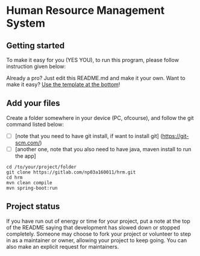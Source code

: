 # Human Resource Management System



## Getting started

To make it easy for you (YES YOU), to run this program, please follow instruction given below:

Already a pro? Just edit this README.md and make it your own. Want to make it easy? [Use the template at the bottom](#editing-this-readme)!

## Add your files
Create a folder somewhere in your device (PC, ofcourse), and follow the git command listed below:
- [ ] [note that you need to have git install, if want to install git] (https://git-scm.com/)
- [ ] [another one, note that you also need to have java, maven install to run the app]

```
cd /to/your/project/folder
git clone https://gitlab.com/np03a160011/hrm.git
cd hrm
mvn clean compile 
mvn spring-boot:run
```

## Project status
If you have run out of energy or time for your project, put a note at the top of the README saying that development has slowed down or stopped completely. Someone may choose to fork your project or volunteer to step in as a maintainer or owner, allowing your project to keep going. You can also make an explicit request for maintainers.
